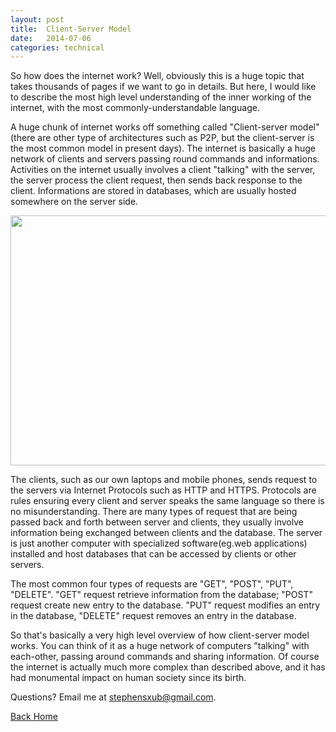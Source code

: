 ```yaml
---
layout: post
title:  Client-Server Model
date:   2014-07-06
categories: technical
---
```


So how does the internet work? Well, obviously this is a huge topic that takes thousands of pages if we want to go in details. But here, I would like to describe the most high level understanding of the inner working of the internet, with the most commonly-understandable language.

A huge chunk of internet works off something called "Client-server model" (there are other type of architectures such as P2P, but the client-server is the most common model in present days). The internet is basically a huge network of clients and servers passing round commands and informations. Activities on the internet usually involves a client "talking" with the server, the server process the client request, then sends back response to the client. Informations are stored in databases, which are usually hosted somewhere on the server side.

<img src="{{ site.url }}/images/client-server.png" height="400" width="600" alt="">

The clients, such as our own laptops and mobile phones, sends request to the servers via Internet Protocols such as HTTP and HTTPS. Protocols are rules ensuring every client and server speaks the same language so there is no misunderstanding. There are many types of request that are being passed back and forth between server and clients, they usually involve information being exchanged between clients and the database. The server is just another computer with specialized software(eg.web applications) installed and host databases that can be accessed by clients or other servers.

The most common four types of requests are "GET", "POST", "PUT", "DELETE". "GET" request retrieve information from the database; "POST" request create new entry to the database. "PUT" request modifies an entry in the database, "DELETE" request removes an entry in the database.

So that's basically a very high level overview of how client-server model works. You can think of it as a huge network of computers "talking" with each-other, passing around commands and sharing information. Of course the internet is actually much more complex than described above, and it has had monumental impact on human society since its birth.

Questions? Email me at stephensxub@gmail.com.

<a href="{{ site.url }}/index.html">Back Home</a>